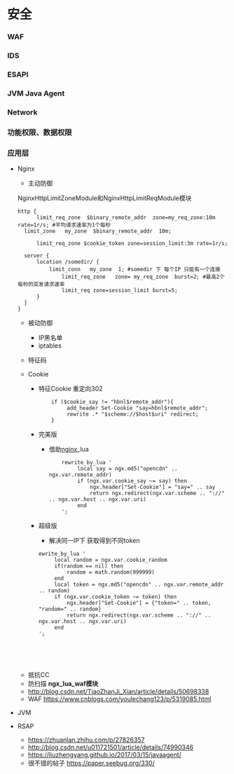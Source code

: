 # 安全

### WAF

### IDS

### ESAPI

### JVM Java Agent

### Network 

### 功能权限、数据权限

### 应用层

* Nginx

  * 主动防御

  NginxHttpLimitZoneModule和NginxHttpLimitReqModule模块

  ```nginx
  http {
    	limit_req_zone  $binary_remote_addr  zone=my_req_zone:10m   rate=1r/s; #平均请求速率为1个每秒
  	limit_zone   my_zone  $binary_remote_addr  10m;
    
    	limit_req_zone $cookie_token zone=session_limit:3m rate=1r/s; 
    	
  	server {
  		location /somedir/ {
  			limit_conn   my_zone  1; #somedir 下 每个IP 只能有一个连接
        		limit_req_zone   zone= my_req_zone  burst=2; #最高2个每秒的突发请求速率
        		limit_req zone=session_limit burst=5;
  		}
  	}
  }
  ```

  * 被动防御

    * IP黑名单
    * iptables

  * 特征码

  * Cookie

    * 特征Cookie 重定向302

      ```nginx
          if ($cookie_say != "hbnl$remote_addr"){
               add_header Set-Cookie "say=hbnl$remote_addr";
               rewrite .* "$scheme://$host$uri" redirect;
          } 
      ```

    * 完美版

      * 借助[nginx](http://www.92csz.com/tag/nginx)_lua

        ```nginx
            rewrite_by_lua '
                 local say = ngx.md5("opencdn" .. ngx.var.remote_addr)
                 if (ngx.var.cookie_say ~= say) then
                     ngx.header["Set-Cookie"] = "say=" .. say
                     return ngx.redirect(ngx.var.scheme .. "://" .. ngx.var.host .. ngx.var.uri)
                 end
            '; 
        ```

    * 超级版

      * 解决同一IP下 获取得到不同token

      ```nginx
      ewrite_by_lua '
           local random = ngx.var.cookie_random
           if(random == nil) then
               random = math.random(999999)
           end
           local token = ngx.md5("opencdn" .. ngx.var.remote_addr .. random)
           if (ngx.var.cookie_token ~= token) then
               ngx.header["Set-Cookie"] = {"token=" .. token, "random=" .. random}
               return ngx.redirect(ngx.var.scheme .. "://" .. ngx.var.host .. ngx.var.uri)
           end
      '; 
      ```

      ​

  ​

  * 抵抗CC
  * 防扫描 **ngx_lua_waf模块**
  * http://blog.csdn.net/TiaoZhanJi_Xian/article/details/50698338
  * WAF https://www.cnblogs.com/youlechang123/p/5319085.html

* JVM

* RSAP

  * https://zhuanlan.zhihu.com/p/27826357
  * http://blog.csdn.net/u011721501/article/details/74990346
  * https://liuzhengyang.github.io/2017/03/15/javaagent/
  * 很不错的帖子 https://paper.seebug.org/330/